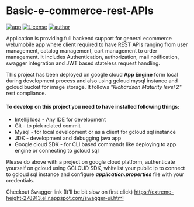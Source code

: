 # Basic-e-commerce-rest-APIs
[![app](https://img.shields.io/badge/app-Swagger-green.svg?style=flat-square)](https://extreme-height-278913.el.r.appspot.com/swagger-ui.html)
[![License](https://img.shields.io/badge/license-MIT-yellow.svg?style=flat-square)](https://raw.githubusercontent.com/shrikant7/Basic-e-commerce-rest-APIs/master/LICENSE)
[![author](https://img.shields.io/badge/author-Shrikant%20Sharma-lightgrey.svg?colorB=9900cc&style=flat-square)](https://www.linkedin.com/in/shrikant007/)

Application is providing full backend support for general ecommerce web/mobile app where client required to have REST APIs ranging from user management, catalog management, cart management to order management.
It includes Authentication, authorization, mail notification, swagger integration and JWT based stateless request handling. 

This project has been deployed on google cloud **App Engine** form local during development process and also using gcloud mysql instance and gcloud bucket for image storage. It follows _"Richardson Maturity level 2"_ rest compliance.

#### To develop on this project you need to have installed following things:
* Intellij Idea - Any IDE for development
* Git - to pick related commit
* Mysql - for local development or as a client for gcloud sql instance
* JDK - development and debugging java app
* Google cloud SDK - for CLI based commands like deploying to app engine or connecting to gcloud sql

Please do above with a project on google cloud platform, authenticate yourself on gcloud using GCLOUD SDK, whitelist your public ip to connect to gcloud sql instance and configure _**application.properties**_ file with your credentials.

Checkout Swagger link (It'll be bit slow on first click) https://extreme-height-278913.el.r.appspot.com/swagger-ui.html
